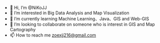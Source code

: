 - 👋 Hi, I’m @NiKoJJ
- 👀 I’m interested in Big Data Analysis and Map Visualization
- 🌱 I’m currently learning Machine Learning、Java、GIS and Web-GIS
- 💞️ I’m looking to collaborate on someone who is interest in GIS and Map Cartography
- 📫 How to reach me zoexjj216@gmail.com

<!---
NiKoJJ/NiKoJJ is a ✨ special ✨ repository because its `README.md` (this file) appears on your GitHub profile.
You can click the Preview link to take a look at your changes.
--->
